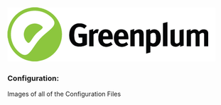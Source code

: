 ![Greenplum](https://github.com/syuja/GreenPlumSetup/blob/master/img/greenplum-logo.png)  
---
### Configuration:   
Images of all of the Configuration Files 
